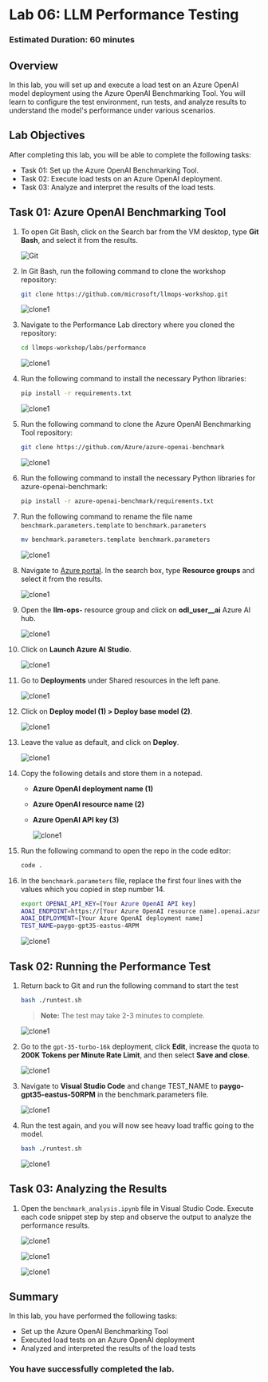 # Lab 06: LLM Performance Testing

### Estimated Duration: 60 minutes

## Overview

In this lab, you will set up and execute a load test on an Azure OpenAI model deployment using the Azure OpenAI Benchmarking Tool. You will learn to configure the test environment, run tests, and analyze results to understand the model's performance under various scenarios.

## Lab Objectives

After completing this lab, you will be able to complete the following tasks:

- Task 01: Set up the Azure OpenAI Benchmarking Tool.
- Task 02: Execute load tests on an Azure OpenAI deployment.
- Task 03: Analyze and interpret the results of the load tests.

## Task 01: Azure OpenAI Benchmarking Tool

1. To open Git Bash, click on the Search bar from the VM desktop, type **Git Bash**, and select it from the results. 

   ![Git](media/26-08-2024(1).png)

2. In Git Bash, run the following command to clone the workshop repository:

   ```bash
   git clone https://github.com/microsoft/llmops-workshop.git
   ```

   ![clone1](media/26-08-2024(3).png)

3. Navigate to the Performance Lab directory where you cloned the repository:

   ```bash
   cd llmops-workshop/labs/performance
   ```

   ![clone1](media/26-08-2024(4).png)

4. Run the following command to install the necessary Python libraries:

   ```bash
   pip install -r requirements.txt
   ```

   ![clone1](media/26-08-2024(5).png)

5. Run the following command to clone the Azure OpenAI Benchmarking Tool repository:

   ```bash
   git clone https://github.com/Azure/azure-openai-benchmark
   ```

   ![clone1](media/26-08-2024(2).png)

1. Run the following command to install the necessary Python libraries for azure-openai-benchmark:

   ```bash
   pip install -r azure-openai-benchmark/requirements.txt
   ```

7. Run the following command to rename the file name `benchmark.parameters.template` to `benchmark.parameters`

   ```bash
   mv benchmark.parameters.template benchmark.parameters
   ```

   ![clone1](media/26-08-2024(6).png)

1. Navigate to [Azure portal](portal.azure.com). In the search box, type **Resource groups** and select it from the results.

   ![clone1](media/26-08-2024(7).png)

1. Open the **llm-ops-<inject key="Deployment-ID" enableCopy="false"/>** resource group and click on **odl_user_<inject key="Deployment-ID" enableCopy="false"/>_ai** Azure AI hub.

   ![clone1](media/26-08-2024(9).png)

1. Click on **Launch Azure AI Studio**.

   ![clone1](media/26-08-2024(8).png)

1. Go to **Deployments** under Shared resources in the left pane.

   ![clone1](media/26-08-2024(21).png)

1. Click on **Deploy model (1) > Deploy base model (2)**.

   ![clone1](media/26-08-2024(20).png)

1. Leave the value as default, and click on **Deploy**.

   ![clone1](media/26-08-2024(22).png)

1. Copy the following details and store them in a notepad.

   - **Azure OpenAI deployment name (1)**
   - **Azure OpenAI resource name (2)**
   - **Azure OpenAI API key (3)**

      ![clone1](media/26-08-2024(11).png)

9. Run the following command to open the repo in the code editor: 

   ```bash
   code .
   ```

10. In the `benchmark.parameters` file, replace the first four lines with the values which you copied in step number 14.

    ```bash
    export OPENAI_API_KEY=[Your Azure OpenAI API key]
    AOAI_ENDPOINT=https://[Your Azure OpenAI resource name].openai.azure.com/
    AOAI_DEPLOYMENT=[Your Azure OpenAI deployment name]
    TEST_NAME=paygo-gpt35-eastus-4RPM
    ```

    ![clone1](media/26-08-2024(12).png)

## Task 02: Running the Performance Test

1. Return back to Git and run the following command to start the test

   ```bash
   bash ./runtest.sh
   ```

   > **Note:** The test may take 2-3 minutes to complete.

   ![clone1](media/26-08-2024(13).png)

2. Go to the `gpt-35-turbo-16k` deployment, click **Edit**, increase the quota to **200K Tokens per Minute Rate Limit**, and then select **Save and close**.

   ![clone1](media/26-08-2024(14).png)

1. Navigate to **Visual Studio Code** and change TEST_NAME to **paygo-gpt35-eastus-50RPM** in the benchmark.parameters file.

   ![clone1](media/26-08-2024(18).png)

1. Run the test again, and you will now see heavy load traffic going to the model.

   ```bash
   bash ./runtest.sh
   ```

   ![clone1](media/26-08-2024(13).png)

## Task 03: Analyzing the Results

1. Open the `benchmark_analysis.ipynb` file in Visual Studio Code. Execute each code snippet step by step and observe the output to analyze the performance results.

   ![clone1](media/26-08-2024(15).png)

   ![clone1](media/26-08-2024(16).png)

   ![clone1](media/26-08-2024(17).png)

## Summary

In this lab, you have performed the following tasks:

- Set up the Azure OpenAI Benchmarking Tool
- Executed load tests on an Azure OpenAI deployment
- Analyzed and interpreted the results of the load tests

### You have successfully completed the lab.
